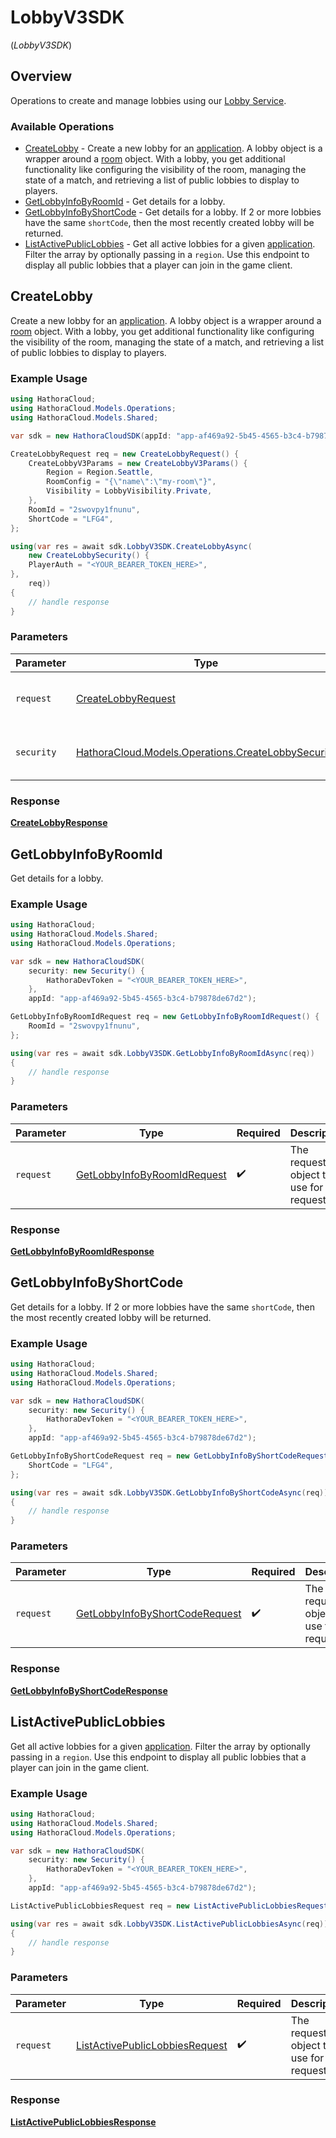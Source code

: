 # LobbyV3SDK
(*LobbyV3SDK*)

## Overview

Operations to create and manage lobbies using our [Lobby Service](https://hathora.dev/docs/lobbies-and-matchmaking/lobby-service).

### Available Operations

* [CreateLobby](#createlobby) - Create a new lobby for an [application](https://hathora.dev/docs/concepts/hathora-entities#application). A lobby object is a wrapper around a [room](https://hathora.dev/docs/concepts/hathora-entities#room) object. With a lobby, you get additional functionality like configuring the visibility of the room, managing the state of a match, and retrieving a list of public lobbies to display to players.
* [GetLobbyInfoByRoomId](#getlobbyinfobyroomid) - Get details for a lobby.
* [GetLobbyInfoByShortCode](#getlobbyinfobyshortcode) - Get details for a lobby. If 2 or more lobbies have the same `shortCode`, then the most recently created lobby will be returned.
* [ListActivePublicLobbies](#listactivepubliclobbies) - Get all active lobbies for a given [application](https://hathora.dev/docs/concepts/hathora-entities#application). Filter the array by optionally passing in a `region`. Use this endpoint to display all public lobbies that a player can join in the game client.

## CreateLobby

Create a new lobby for an [application](https://hathora.dev/docs/concepts/hathora-entities#application). A lobby object is a wrapper around a [room](https://hathora.dev/docs/concepts/hathora-entities#room) object. With a lobby, you get additional functionality like configuring the visibility of the room, managing the state of a match, and retrieving a list of public lobbies to display to players.

### Example Usage

```csharp
using HathoraCloud;
using HathoraCloud.Models.Operations;
using HathoraCloud.Models.Shared;

var sdk = new HathoraCloudSDK(appId: "app-af469a92-5b45-4565-b3c4-b79878de67d2");

CreateLobbyRequest req = new CreateLobbyRequest() {
    CreateLobbyV3Params = new CreateLobbyV3Params() {
        Region = Region.Seattle,
        RoomConfig = "{\"name\":\"my-room\"}",
        Visibility = LobbyVisibility.Private,
    },
    RoomId = "2swovpy1fnunu",
    ShortCode = "LFG4",
};

using(var res = await sdk.LobbyV3SDK.CreateLobbyAsync(
    new CreateLobbySecurity() {
    PlayerAuth = "<YOUR_BEARER_TOKEN_HERE>",
},
    req))
{
    // handle response
}
```

### Parameters

| Parameter                                                                                            | Type                                                                                                 | Required                                                                                             | Description                                                                                          |
| ---------------------------------------------------------------------------------------------------- | ---------------------------------------------------------------------------------------------------- | ---------------------------------------------------------------------------------------------------- | ---------------------------------------------------------------------------------------------------- |
| `request`                                                                                            | [CreateLobbyRequest](../../Models/Operations/CreateLobbyRequest.md)                                  | :heavy_check_mark:                                                                                   | The request object to use for the request.                                                           |
| `security`                                                                                           | [HathoraCloud.Models.Operations.CreateLobbySecurity](../../models/operations/CreateLobbySecurity.md) | :heavy_check_mark:                                                                                   | The security requirements to use for the request.                                                    |


### Response

**[CreateLobbyResponse](../../models/operations/CreateLobbyResponse.md)**


## GetLobbyInfoByRoomId

Get details for a lobby.

### Example Usage

```csharp
using HathoraCloud;
using HathoraCloud.Models.Shared;
using HathoraCloud.Models.Operations;

var sdk = new HathoraCloudSDK(
    security: new Security() {
        HathoraDevToken = "<YOUR_BEARER_TOKEN_HERE>",
    },
    appId: "app-af469a92-5b45-4565-b3c4-b79878de67d2");

GetLobbyInfoByRoomIdRequest req = new GetLobbyInfoByRoomIdRequest() {
    RoomId = "2swovpy1fnunu",
};

using(var res = await sdk.LobbyV3SDK.GetLobbyInfoByRoomIdAsync(req))
{
    // handle response
}
```

### Parameters

| Parameter                                                                             | Type                                                                                  | Required                                                                              | Description                                                                           |
| ------------------------------------------------------------------------------------- | ------------------------------------------------------------------------------------- | ------------------------------------------------------------------------------------- | ------------------------------------------------------------------------------------- |
| `request`                                                                             | [GetLobbyInfoByRoomIdRequest](../../Models/Operations/GetLobbyInfoByRoomIdRequest.md) | :heavy_check_mark:                                                                    | The request object to use for the request.                                            |


### Response

**[GetLobbyInfoByRoomIdResponse](../../models/operations/GetLobbyInfoByRoomIdResponse.md)**


## GetLobbyInfoByShortCode

Get details for a lobby. If 2 or more lobbies have the same `shortCode`, then the most recently created lobby will be returned.

### Example Usage

```csharp
using HathoraCloud;
using HathoraCloud.Models.Shared;
using HathoraCloud.Models.Operations;

var sdk = new HathoraCloudSDK(
    security: new Security() {
        HathoraDevToken = "<YOUR_BEARER_TOKEN_HERE>",
    },
    appId: "app-af469a92-5b45-4565-b3c4-b79878de67d2");

GetLobbyInfoByShortCodeRequest req = new GetLobbyInfoByShortCodeRequest() {
    ShortCode = "LFG4",
};

using(var res = await sdk.LobbyV3SDK.GetLobbyInfoByShortCodeAsync(req))
{
    // handle response
}
```

### Parameters

| Parameter                                                                                   | Type                                                                                        | Required                                                                                    | Description                                                                                 |
| ------------------------------------------------------------------------------------------- | ------------------------------------------------------------------------------------------- | ------------------------------------------------------------------------------------------- | ------------------------------------------------------------------------------------------- |
| `request`                                                                                   | [GetLobbyInfoByShortCodeRequest](../../Models/Operations/GetLobbyInfoByShortCodeRequest.md) | :heavy_check_mark:                                                                          | The request object to use for the request.                                                  |


### Response

**[GetLobbyInfoByShortCodeResponse](../../models/operations/GetLobbyInfoByShortCodeResponse.md)**


## ListActivePublicLobbies

Get all active lobbies for a given [application](https://hathora.dev/docs/concepts/hathora-entities#application). Filter the array by optionally passing in a `region`. Use this endpoint to display all public lobbies that a player can join in the game client.

### Example Usage

```csharp
using HathoraCloud;
using HathoraCloud.Models.Shared;
using HathoraCloud.Models.Operations;

var sdk = new HathoraCloudSDK(
    security: new Security() {
        HathoraDevToken = "<YOUR_BEARER_TOKEN_HERE>",
    },
    appId: "app-af469a92-5b45-4565-b3c4-b79878de67d2");

ListActivePublicLobbiesRequest req = new ListActivePublicLobbiesRequest() {};

using(var res = await sdk.LobbyV3SDK.ListActivePublicLobbiesAsync(req))
{
    // handle response
}
```

### Parameters

| Parameter                                                                                   | Type                                                                                        | Required                                                                                    | Description                                                                                 |
| ------------------------------------------------------------------------------------------- | ------------------------------------------------------------------------------------------- | ------------------------------------------------------------------------------------------- | ------------------------------------------------------------------------------------------- |
| `request`                                                                                   | [ListActivePublicLobbiesRequest](../../Models/Operations/ListActivePublicLobbiesRequest.md) | :heavy_check_mark:                                                                          | The request object to use for the request.                                                  |


### Response

**[ListActivePublicLobbiesResponse](../../models/operations/ListActivePublicLobbiesResponse.md)**

